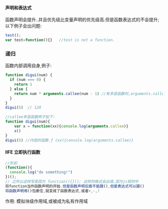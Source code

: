 #### 声明和表达式
函数声明会提升..并且优先级比变量声明的优先级高.但是函数表达式的不会提升;以下例子会出问题:  
```js
test();
var test=function(){}   //test is not a function.
```
### 递归
函数内部调用自身,例子:  
```js
function digui(num) {
  if (num === 0) {
    return 1
  } else {
    return num * arguments.callee(num - 1) //有多层函数时,arguments.callee该语句本身所在函数
  }
}
digui(5)  // 120
  
//callee多层函数例子如下:
function digui(num){
    var x = function(xx){console.log(arguments.callee)}
    x()
}
digui(5) //内层的函数.ƒ (xx){console.log(arguments.callee)}  
```

#### IIFE 立即执行函数
```js
//形如 
(function(){
  console.log("do something!")
})();
// 之所以这样写是因为 function(){}(); 这样的格式会出错,因为js规则中  
将function当作函数声明的开始.但是函数声明后面不能跟(),但是表达式可以跟()  
将函数声明用()包裹住,就变成了函数表达式,或者+,-,!  
```
作用: 模拟块级作用域,或被成为私有作用域

